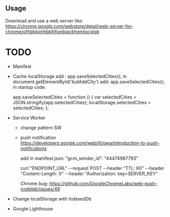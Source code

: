 ## Usage
Download and use a web server like: https://chrome.google.com/webstore/detail/web-server-for-chrome/ofhbbkphhbklhfoeikjpcbhemlocgigb

# TODO

-   Manifest
    <!--<link rel="manifest" href="manifest.json">-->

    <!--Add to home screen for Safari on iOS-->
    <!--<meta name="apple-mobile-web-app-capable" content="yes">-->
    <!--<meta name="apple-mobile-web-app-status-bar-style" content="black">-->
    <!--<meta name="apple-mobile-web-app-title" content="Weather Reply">-->
    <!--<link rel="apple-touch-icon" href="images/icons/icon-152x152.png">-->
    <!--<meta name="msapplication-TileImage" content="images/icons/icon-144x144.png">-->
    <!--<meta name="msapplication-TileColor" content="#2F3BA2">-->
    
-   Cache localStorage
    add : app.saveSelectedCities(); in document.getElementById('butAddCity')
    add:  app.saveSelectedCities(); in startup code.

    app.saveSelectedCities = function () {
            var selectedCities = JSON.stringify(app.selectedCities);
            localStorage.selectedCities = selectedCities;
    };

-   Service Worker

    - change pattern SW

    - push notification
        https://developers.google.com/web/ilt/pwa/introduction-to-push-notifications

        add in manifest.json: "gcm_sender_id": "44474987793"

        curl "ENDPOINT_URL" --request POST --header "TTL: 60" --header "Content-Length: 0" --header "Authorization: key=SERVER_KEY"

        Chrome bug: https://github.com/GoogleChromeLabs/web-push-codelab/issues/49


-   Change localStorage with IndexedDb

-   Google Lighthouse




